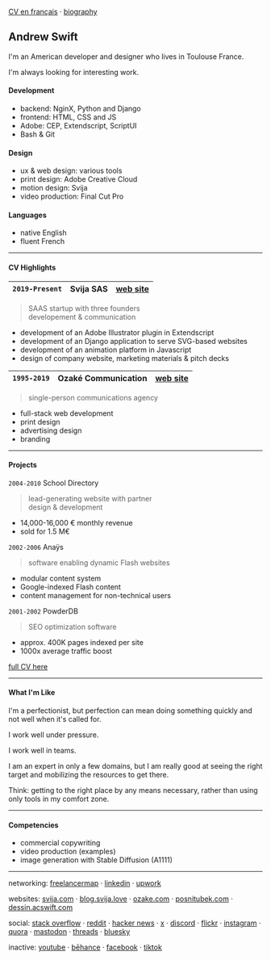 [CV en français](CV%C2%A0(fran%C3%A7ais).md) · [biography](bio.md)

## Andrew Swift

I'm an American developer and designer who lives in Toulouse France.

I'm always looking for interesting work.

#### Development
- backend: NginX, Python and Django
- frontend: HTML, CSS and JS
- Adobe: CEP, Extendscript, ScriptUI
- Bash & Git

#### Design
- ux & web design: various tools
- print design: Adobe Creative Cloud
- motion design: Svija
- video production: Final Cut Pro

#### Languages

- native English
- fluent French

---
#### CV Highlights


|`2019-Present` | Svija SAS | [web site](https://svija.com)|
|---------------|-----------|------------------------------|

> SAAS startup with three founders  
> developement & communication
- development of an Adobe Illustrator plugin in Extendscript
- development of an Django application to serve SVG-based websites
- development of an animation platform in Javascript
- design of company website, marketing materials & pitch decks

`1995-2019`     | Ozaké Communication | [web site](https://ozake.com)
|---|---|---|
> single-person communications agency
- full-stack web development
- print design
- advertising design
- branding

---
#### Projects

`2004-2010` School Directory
> lead-generating website with partner  
> design & development
- 14,000-16,000 € monthly revenue
- sold for 1.5 M€

`2002-2006` Anaÿs
> software enabling dynamic Flash websites
- modular content system
- Google-indexed Flash content
- content management for non-technical users

`2001-2002` PowderDB
> SEO optimization software
- approx. 400K pages indexed per site
- 1000x average traffic boost

[full CV here](CV.md)

---
#### What I'm Like

I'm a perfectionist, but perfection can mean doing something quickly and not well when it's called for.

I work well under pressure.

I work well in teams.

I am an expert in only a few domains, but I am really good at seeing the right target and mobilizing the resources to get there.

Think: getting to the right place by any means necessary, rather than using only tools in my comfort zone.

---
#### Competencies

- commercial copywriting
- video production (examples)
- image generation with Stable Diffusion (A1111)

---
networking:
[freelancermap](https://www.freelancermap.com/profile/andrew-swift) ·
[linkedin](https://www.linkedin.com/in/andrew-swift-89415014b/) ·
[upwork](https://www.upwork.com/freelancers/~01be05117193e5a372)

websites:
[svija.com](https://svija.com "building websites with Adobe Illustrator") ·
[blog.svija.love](https://blog.svija.love "company blog") ·
[ozake.com](https://ozake.com "design & web development") ·
[posnitubek.com](http://posnitubek.com "personal blog") ·
[dessin.acswift.com](http://dessin.acswift.com/ "drawing classes (in French)")

social:
[stack overflow](https://stackoverflow.com/users/72958/andy-swift "Stack Overflow profile page") ·
[reddit](https://www.reddit.com/user/AndrewCSwift "Reddit profile page") ·
[hacker news](https://news.ycombinator.com/user?id=AndrewSwift "Hacker News profile page") ·
[x](https://x.com/andysvija "X feed") ·
[discord](https://discord.com/users/798242260365738064 "Discord profile") · 
[flickr](https://www.flickr.com/photos/andrewcarrollswift/albums "classical drawings") ·
[instagram](https://instagram.com/acswift "photography") ·
[quora](https://www.quora.com/profile/Andrew-Swift-35 "questions and answers") ·
[mastodon](https://mastodon.social/@acswift "networking") ·
[threads](https://www.threads.net/@acswift "networking") ·
[bluesky](https://bsky.app/profile/acswift.bsky.social "networking")

inactive:
[youtube](https://www.youtube.com/@andysvija "unused") ·
[bēhance](https://www.behance.net/andrewswift "unused") ·
[facebook](https://www.facebook.com/andrewcswift "unused") ·
[tiktok](https://www.tiktok.com/@andysvija "unused")

